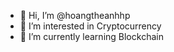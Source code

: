 - 👋 Hi, I’m @hoangtheanhhp
- 👀 I’m interested in Cryptocurrency
- 🌱 I’m currently learning Blockchain

<!---
hoangtheanhhp/hoangtheanhhp is a ✨ special ✨ repository because its `README.md` (this file) appears on your GitHub profile.
You can click the Preview link to take a look at your changes.
--->

